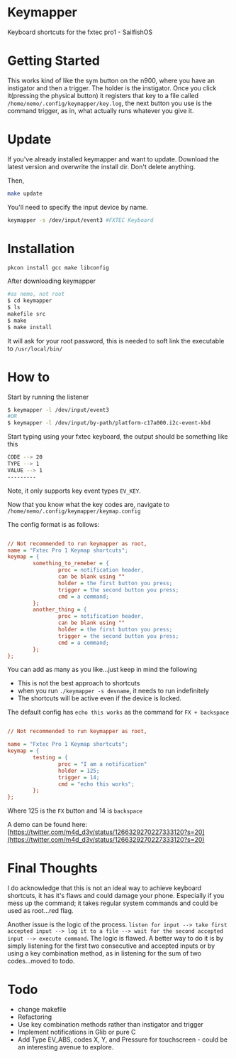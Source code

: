 # Keymapper
Keyboard shortcuts for the fxtec pro1 - SailfishOS


# Getting Started
This works kind of like the sym button on the n900, where you have an instigator and then a trigger. The holder is the instigator. Once you click it(pressing the physical button) it registers that key to a file called `/home/nemo/.config/keymapper/key.log`, the next button you use is the command trigger, as in, what actually runs whatever you give it.


# Update
If you've already installed keymapper and want to update. Download the latest version and overwrite the install dir. Don't delete anything. 

Then,

```bash
make update

```
You'll need to specify the input device by name.

```bash
keymapper -s /dev/input/event3 #FXTEC Keyboard

```

# Installation

```bash
pkcon install gcc make libconfig
```

After downloading keymapper

```bash
#as nemo, not root
$ cd keymapper
$ ls
makefile src
$ make
$ make install
```
It will ask for your root password, this is needed to soft link the executable to `/usr/local/bin/`

# How to

Start by running the listener

```bash
$ keymapper -l /dev/input/event3
#OR
$ keymapper -l /dev/input/by-path/platform-c17a000.i2c-event-kbd 
```

Start typing using your fxtec keyboard, the output should be something like this

```bash
CODE --> 20
TYPE --> 1
VALUE --> 1
---------
```

Note, it only supports key event types `EV_KEY`.

Now that you know what the key codes are, navigate to `/home/nemo/.config/keymapper/keymap.config`

The config format is as follows:

```cfg

// Not recommended to run keymapper as root,
name = "Fxtec Pro 1 Keymap shortcuts";
keymap = {
        something_to_remeber = {
                proc = notification header,
                can be blank using ""
                holder = the first button you press;
                trigger = the second button you press;
                cmd = a command;
        };
        another_thing = {
                proc = notification header,
                can be blank using ""
                holder = the first button you press;
                trigger = the second button you press;
                cmd = a command;
        };
};

```
You can add as many as you like...just keep in mind the following
* This is not the best approach to shortcuts
* when you run `./keymapper -s devname`, it needs to run indefinitely
* The shortcuts will be active even if the device is locked.

The default config has `echo this works` as the command for `FX + backspace`

```cfg

// Not recommended to run keymapper as root,

name = "Fxtec Pro 1 Keymap shortcuts";
keymap = {
        testing = {
                proc = "I am a notification"
                holder = 125;
                trigger = 14;
                cmd = "echo this works";
        };
};

```
Where 125 is the `FX` button and 14 is `backspace`



A demo can be found here: [https://twitter.com/m4d_d3v/status/1266329270227333120?s=20](https://twitter.com/m4d_d3v/status/1266329270227333120?s=20)

# Final Thoughts

I do acknowledge that this is not an ideal way to achieve keyboard shortcuts, it has it's flaws and could damage your phone. Especially if you mess up the command; it takes regular system commands and could be used as root...red flag. 

Another issue is the logic of the process. `listen for input --> take first accepted input --> log it to a file --> wait for the second accepted input --> execute command`. The logic is flawed. A better way to do it is by simply listening for the first two consecutive and accepted inputs or by using a key combination method, as in listening for the sum of two codes...moved to todo.

# Todo

* change makefile
* Refactoring
* Use key combination methods rather than instigator and trigger
* Implement notifications in Glib or pure C
* Add Type EV_ABS, codes X, Y, and Pressure for touchscreen - could be an interesting avenue to explore. 

 


